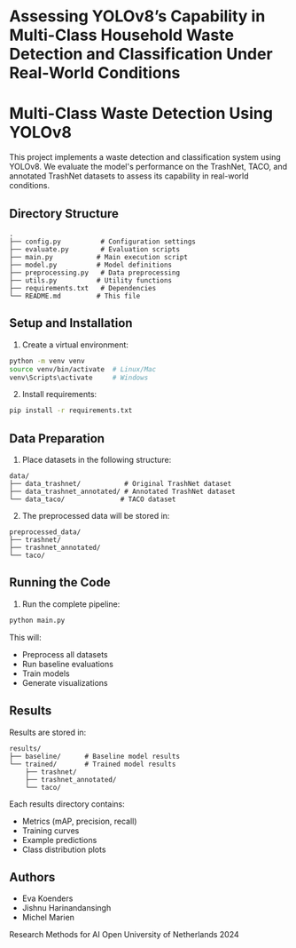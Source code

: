 # Assessing YOLOv8’s Capability in Multi-Class Household Waste Detection and Classification Under Real-World Conditions

# Multi-Class Waste Detection Using YOLOv8

This project implements a waste detection and classification system using YOLOv8. We evaluate the model's performance on the TrashNet, TACO, and annotated TrashNet datasets to assess its capability in real-world conditions.

## Directory Structure
```
.
├── config.py          # Configuration settings
├── evaluate.py        # Evaluation scripts
├── main.py           # Main execution script
├── model.py          # Model definitions
├── preprocessing.py   # Data preprocessing
├── utils.py          # Utility functions
├── requirements.txt   # Dependencies
└── README.md         # This file
```

## Setup and Installation

1. Create a virtual environment:
```bash
python -m venv venv
source venv/bin/activate  # Linux/Mac
venv\Scripts\activate     # Windows
```

2. Install requirements:
```bash
pip install -r requirements.txt
```

## Data Preparation

1. Place datasets in the following structure:
```
data/
├── data_trashnet/           # Original TrashNet dataset
├── data_trashnet_annotated/ # Annotated TrashNet dataset
└── data_taco/              # TACO dataset
```

2. The preprocessed data will be stored in:
```
preprocessed_data/
├── trashnet/
├── trashnet_annotated/
└── taco/
```

## Running the Code

1. Run the complete pipeline:
```bash
python main.py
```

This will:
- Preprocess all datasets
- Run baseline evaluations
- Train models
- Generate visualizations

## Results

Results are stored in:
```
results/
├── baseline/      # Baseline model results
└── trained/       # Trained model results
    ├── trashnet/
    ├── trashnet_annotated/
    └── taco/
```

Each results directory contains:
- Metrics (mAP, precision, recall)
- Training curves
- Example predictions
- Class distribution plots

## Authors
- Eva Koenders
- Jishnu Harinandansingh
- Michel Marien

Research Methods for AI
Open University of Netherlands
2024
